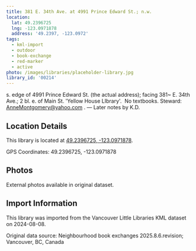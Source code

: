 ```yaml
---
title: 381 E. 34th Ave. at 4991 Prince Edward St.; n.w.
location:
  lat: 49.2396725
  lng: -123.0971878
  address: '49.2397, -123.0972'
tags:
  - kml-import
  - outdoor
  - book-exchange
  - red-marker
  - active
photo: /images/libraries/placeholder-library.jpg
library_id: '00214'
---
```

s. edge of 4991 Prince Edward St. (the actual address); facing 381~ E. 34th Ave.; 
2 bl. e. of Main St.
'Yellow House LIbrary'.  No textbooks.
Steward: AnneMontgomery@yahoo.com .
— Later notes by K.D.

## Location Details

This library is located at [49.2396725, -123.0971878](https://www.google.com/maps?q=49.2396725,-123.0971878).

GPS Coordinates: 49.2396725, -123.0971878

## Photos

External photos available in original dataset.

## Import Information

This library was imported from the Vancouver Little Libraries KML dataset on 2024-08-08.

Original data source: Neighbourhood book exchanges 2025.8.6.revision; Vancouver, BC, Canada
